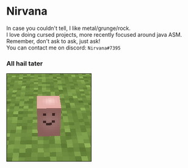 # Nirvana
In case you couldn't tell, I like metal/grunge/rock.<br>
I love doing cursed projects, more recently focused around java ASM.<br>
Remember, don't ask to ask, just ask!<br>
You can contact me on discord: `Nirvana#7395`
### All hail tater
![tater](tater.png)
